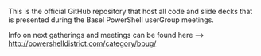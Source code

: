 


This is the official GitHub repository that host all code and slide decks that is presented during the Basel PowerShell userGroup meetings.

Info on next gatherings and meetings can be found here --> http://powershelldistrict.com/category/bpug/
